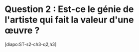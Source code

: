 # Question 2 : Est-ce le génie de l'artiste qui fait la valeur d'une œuvre ?

[diapo:ST-s2-ch3-q2,h3]